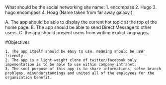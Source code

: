 What should be the social networking site name:
    1. encompass 
    2. Hugo
    3. hugo encompass
    4. Hoag (Name taken from far away galaxy )

A. The app should be able to display the current hot topic at the top of the home page.
B. The app should be able to send Direct Message to other users.
C. the app should prevent users from writing explict languages.

#Objectives

    1. The app itself should be easy to use. meaning should be user friendly.
    2. The app is a light-weight clone of twitter/facebook only impementation is to be able to use within company intranet. 
    3. The soul purpose of this app is to share informations, solve branch problems, misunderstandings and united all of the employees for the organization benefit.
